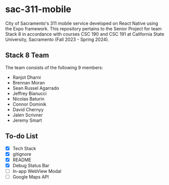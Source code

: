 # sac-311-mobile
City of Sacramento's 311 mobile service developed on React Native using the Expo framework. This repository pertains to the Senior Project for team Stack 8 in accordance with courses CSC 190 and CSC 191 at California State University, Sacramento (Fall 2023 - Spring 2024).


## Stack 8 Team
The team consists of the following 9 members:

- Ranjot Dharni
- Brennan Moran
- Sean Russel Agarrado
- Jeffrey Bianucci
- Nicolas Baturin
- Connor Dominik
- David Chernyy
- Jalen Scrivner
- Jeremy Smart

## To-do List
- [X] Tech Stack
- [X] gitignore
- [X] README
- [X] Debug Status Bar
- [ ] In-app WebView Modal
- [ ] Google Maps API
